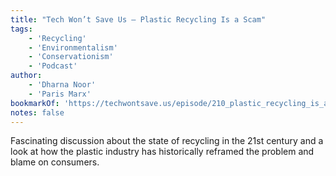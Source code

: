 ```yaml
---
title: "Tech Won’t Save Us – Plastic Recycling Is a Scam"
tags:
    - 'Recycling'
    - 'Environmentalism'
    - 'Conservationism'
    - 'Podcast'
author:
    - 'Dharna Noor'
    - 'Paris Marx'
bookmarkOf: 'https://techwontsave.us/episode/210_plastic_recycling_is_a_scam_w_dharna_noor'
notes: false
---
```


Fascinating discussion about the state of recycling in the 21st century and a look at how the plastic industry has historically reframed the problem and blame on consumers.